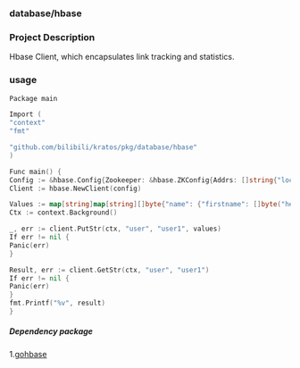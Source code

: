 ### database/hbase

### Project Description

Hbase Client, which encapsulates link tracking and statistics.

### usage
```go
Package main

Import (
"context"
"fmt"

"github.com/bilibili/kratos/pkg/database/hbase"
)

Func main() {
Config := &hbase.Config{Zookeeper: &hbase.ZKConfig{Addrs: []string{"localhost"}}}
Client := hbase.NewClient(config)

Values := map[string]map[string][]byte{"name": {"firstname": []byte("hello"), "lastname": []byte("world")}}
Ctx := context.Background()

_, err := client.PutStr(ctx, "user", "user1", values)
If err != nil {
Panic(err)
}

Result, err := client.GetStr(ctx, "user", "user1")
If err != nil {
Panic(err)
}
fmt.Printf("%v", result)
}
```

##### Dependency package

1.[gohbase](https://github.com/tsuna/gohbase)